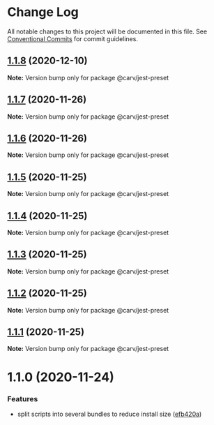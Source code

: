 # Change Log

All notable changes to this project will be documented in this file.
See [Conventional Commits](https://conventionalcommits.org) for commit guidelines.

## [1.1.8](https://github.com/carvjs/tools/compare/@carv/jest-preset@1.1.7...@carv/jest-preset@1.1.8) (2020-12-10)

**Note:** Version bump only for package @carv/jest-preset

## [1.1.7](https://github.com/carvjs/tools/compare/@carv/jest-preset@1.1.6...@carv/jest-preset@1.1.7) (2020-11-26)

**Note:** Version bump only for package @carv/jest-preset

## [1.1.6](https://github.com/carvjs/tools/compare/@carv/jest-preset@1.1.5...@carv/jest-preset@1.1.6) (2020-11-26)

**Note:** Version bump only for package @carv/jest-preset

## [1.1.5](https://github.com/carvjs/tools/compare/@carv/jest-preset@1.1.4...@carv/jest-preset@1.1.5) (2020-11-25)

**Note:** Version bump only for package @carv/jest-preset

## [1.1.4](https://github.com/carvjs/tools/compare/@carv/jest-preset@1.1.3...@carv/jest-preset@1.1.4) (2020-11-25)

**Note:** Version bump only for package @carv/jest-preset

## [1.1.3](https://github.com/carvjs/tools/compare/@carv/jest-preset@1.1.2...@carv/jest-preset@1.1.3) (2020-11-25)

**Note:** Version bump only for package @carv/jest-preset

## [1.1.2](https://github.com/carvjs/tools/compare/@carv/jest-preset@1.1.1...@carv/jest-preset@1.1.2) (2020-11-25)

**Note:** Version bump only for package @carv/jest-preset

## [1.1.1](https://github.com/carvjs/tools/compare/@carv/jest-preset@1.1.0...@carv/jest-preset@1.1.1) (2020-11-25)

**Note:** Version bump only for package @carv/jest-preset

# 1.1.0 (2020-11-24)

### Features

- split scripts into several bundles to reduce install size ([efb420a](https://github.com/carvjs/tools/commit/efb420ac3dd5b1e4da705ebbae21527e65075fc6))
